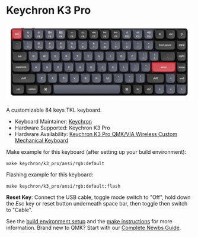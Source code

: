 # Keychron K3 Pro

![Keychron K3 Pro](https://github.com/Keychron/ProductImage/blob/main/K_Pro/k3_pro.jpg?raw=true)

A customizable 84 keys TKL keyboard.

* Keyboard Maintainer: [Keychron](https://github.com/keychron)
* Hardware Supported: Keychron K3 Pro
* Hardware Availability: [Keychron K3 Pro QMK/VIA Wireless Custom Mechanical Keyboard](https://www.keychron.com/products/keychron-k3-pro-qmk-via-wireless-custom-mechanical-keyboard)

Make example for this keyboard (after setting up your build environment):

    make keychron/k3_pro/ansi/rgb:default

Flashing example for this keyboard:

    make keychron/k3_pro/ansi/rgb:default:flash

**Reset Key**: Connect the USB cable, toggle mode switch to "Off", hold down the *Esc* key or reset button underneath space bar, then toggle then switch to "Cable".

See the [build environment setup](https://docs.qmk.fm/#/getting_started_build_tools) and the [make instructions](https://docs.qmk.fm/#/getting_started_make_guide) for more information. Brand new to QMK? Start with our [Complete Newbs Guide](https://docs.qmk.fm/#/newbs).
